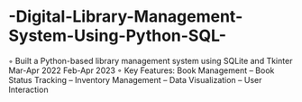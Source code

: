 # -Digital-Library-Management-System-Using-Python-SQL-
◦ Built a Python-based library management system using SQLite and Tkinter  Mar-Apr 2022  Feb-Apr 2023                             ◦ Key Features: Book Management – Book Status Tracking – Inventory Management – Data  Visualization – User Interaction 
